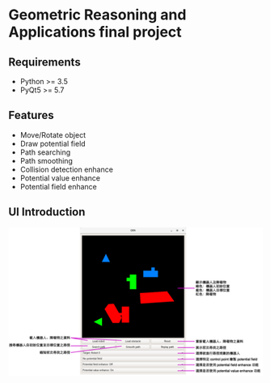 # Geometric Reasoning and Applications final project

## Requirements
- Python >= 3.5
- PyQt5 >= 5.7

## Features
- Move/Rotate object
- Draw potential field
- Path searching
- Path smoothing
- Collision detection enhance
- Potential value enhance
- Potential field enhance

## UI Introduction
<img src="https://github.com/VoidChen/GRA/blob/demo/UI_intro.png">
